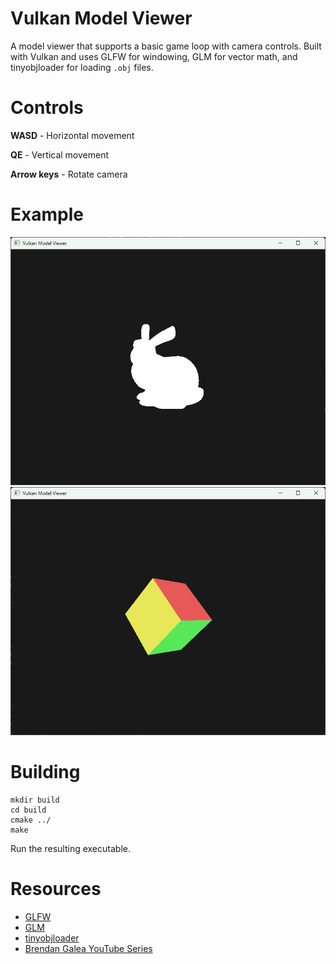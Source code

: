 # Vulkan Model Viewer

A model viewer that supports a basic game loop with camera controls. Built with Vulkan and uses GLFW for windowing, GLM for vector math, and tinyobjloader for loading `.obj` files.

# Controls
**WASD** - Horizontal movement

**QE** - Vertical movement

**Arrow keys** - Rotate camera

# Example
![rabbit](imgs/rabbit.png "rabbit")
![cube example](imgs/cube.png "cube example")

# Building

```
mkdir build
cd build
cmake ../
make
```

Run the resulting executable.

# Resources
- [GLFW](https://github.com/glfw/glfw)
- [GLM](https://github.com/g-truc/glm)
- [tinyobjloader](https://github.com/tinyobjloader/tinyobjloader)
- [Brendan Galea YouTube Series](https://www.youtube.com/@BrendanGalea)